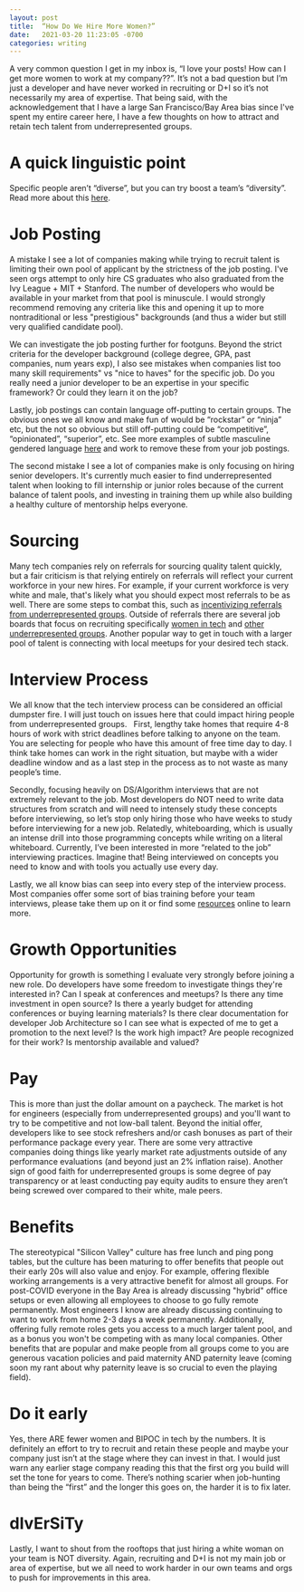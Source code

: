 ```yaml
---
layout: post
title:  “How Do We Hire More Women?”
date:   2021-03-20 11:23:05 -0700
categories: writing
---
```


A very common question I get in my inbox is, “I love your posts! How can I get more women to work at my company??”. It’s not a bad question but I’m just a developer and have never worked in recruiting or D+I so it’s not necessarily my area of expertise. That being said, with the acknowledgement that I have a large San Francisco/Bay Area bias since I've spent my entire career here, I have a few thoughts on how to attract and retain tech talent from underrepresented groups.

# A quick linguistic point
Specific people aren’t “diverse”, but you can try boost a team’s “diversity”. Read more about this [here](https://www.theatlantic.com/entertainment/archive/2016/01/ava-duvernay-oscars-so-white-diversity-academy-awards-language/429225/).

# Job Posting
A mistake I see a lot of companies making while trying to recruit talent is limiting their own pool of applicant by the strictness of the job posting. I've seen orgs attempt to only hire CS graduates who also graduated from the Ivy League + MIT + Stanford. The number of developers who would be available in your market from that pool is minuscule. I would strongly recommend removing any criteria like this and opening it up to more nontraditional or less "prestigious" backgrounds (and thus a wider but still very qualified candidate pool). 

We can investigate the job posting further for footguns. Beyond the strict criteria for the developer background (college degree, GPA, past companies, num years exp), I also see mistakes when companies list too many skill requirements" vs "nice to haves" for the specific job. Do you really need a junior developer to be an expertise in your specific framework? Or could they learn it on the job?

Lastly, job postings can contain language off-putting to certain groups. The obvious ones we all know and make fun of would be “rockstar” or “ninja” etc, but the not so obvious but still off-putting could be “competitive”, “opinionated”, “superior”, etc. See more examples of subtle masculine gendered language [here](http://gender-decoder.katmatfield.com/about#masculine) and work to remove these from your job postings.

The second mistake I see a lot of companies make is only focusing on hiring senior developers. It's currently much easier to find underrepresented talent when looking to fill internship or junior roles because of the current balance of talent pools, and investing in training them up while also building a healthy culture of mentorship helps everyone. 

# Sourcing
Many tech companies rely on referrals for sourcing quality talent quickly, but a fair criticism is that relying entirely on referrals will reflect your current workforce in your new hires. For example, if your current workforce is very white and male, that's likely what you should expect most referrals to be as well. There are some steps to combat this, such as [incentivizing referrals from underrepresented groups](https://hbr.org/2018/03/how-to-use-employee-referrals-without-giving-up-workplace-diversity). Outside of referrals there are several job boards that focus on recruiting specifically [women in tech](https://www.forbes.com/sites/laurencebradford/2016/10/26/how-female-only-job-boards-can-promote-diversity-in-tech/?sh=7ae8eefb28dd) and [other underrepresented groups](https://www.diversifytech.co/job-hunt). Another popular way to get in touch with a larger pool of talent is connecting with local meetups for your desired tech stack.

# Interview Process
We all know that the tech interview process can be considered an official dumpster fire. I will just touch on issues here that could impact hiring people from underrepresented groups.   First, lengthy take homes that require 4-8 hours of work with strict deadlines before talking to anyone on the team. You are selecting for people who have this amount of free time day to day. I think take homes can work in the right situation, but maybe with a wider deadline window and as a last step in the process as to not waste as many people’s time. 

Secondly, focusing heavily on DS/Algorithm interviews that are not extremely relevant to the job. Most developers do NOT need to write data structures from scratch and will need to intensely study these concepts before interviewing, so let’s stop only hiring those who have weeks to study before interviewing for a new job. Relatedly, whiteboarding, which is usually an intense drill into those programming concepts while writing on a literal whiteboard. Currently, I’ve been interested in more “related to the job” interviewing practices. Imagine that! Being interviewed on concepts you need to know and with tools you actually use every day.

Lastly, we all know bias can seep into every step of the interview process. Most companies offer some sort of bias training before your team interviews, please take them up on it or find some [resources](https://wmich.edu/sites/default/files/other/u102/2018/Bias%20Free%20Hiring%20-%20Quick%20Ref%20Guide.pdf) online to learn more.

# Growth Opportunities
Opportunity for growth is something I evaluate very strongly before joining a new role. Do developers have some freedom to investigate things they're interested in? Can I speak at conferences and meetups? Is there any time investment in open source? Is there a yearly budget for attending conferences or buying learning materials? Is there clear documentation for developer Job Architecture so I can see what is expected of me to get a promotion to the next level? Is the work high impact? Are people recognized for their work? Is mentorship available and valued? 

# Pay
This is more than just the dollar amount on a paycheck. The market is hot for engineers (especially from underrepresented groups) and you'll want to try to be competitive and not low-ball talent. Beyond the initial offer, developers like to see stock refreshers and/or cash bonuses as part of their performance package every year. There are some very attractive companies doing things like yearly market rate adjustments outside of any performance evaluations (and beyond just an 2% inflation raise). Another sign of good faith for underrepresented groups is some degree of pay transparency or at least conducting pay equity audits to ensure they aren’t being screwed over compared to their white, male peers.

# Benefits
The stereotypical "Silicon Valley" culture has free lunch and ping pong tables, but the culture has been maturing to offer benefits that people out their early 20s will also value and enjoy. For example, offering flexible working arrangements is a very attractive benefit for almost all groups. For post-COVID everyone in the Bay Area is already discussing "hybrid" office setups or even allowing all employees to choose to go fully remote permanently. Most engineers I know are already discussing continuing to want to work from home 2-3 days a week permanently. Additionally, offering fully remote roles gets you access to a much larger talent pool, and as a bonus you won't be competing with as many local companies. Other benefits that are popular and make people from all groups come to you are generous vacation policies and paid maternity AND paternity leave (coming soon my rant about why paternity leave is so crucial to even the playing field).

# Do it early
Yes, there ARE fewer women and BIPOC in tech by the numbers. It is definitely an effort to try to recruit and retain these people and maybe your company just isn’t at the stage where they can invest in that. I would just warn any earlier stage company reading this that the first org you build will set the tone for years to come. There’s nothing scarier when job-hunting than being the “first” and the longer this goes on, the harder it is to fix later.

# dIvErSiTy
Lastly, I want to shout from the rooftops that just hiring a white woman on your team is NOT diversity. Again, recruiting and D+I is not my main job or area of expertise, but we all need to work harder in our own teams and orgs to push for improvements in this area.
